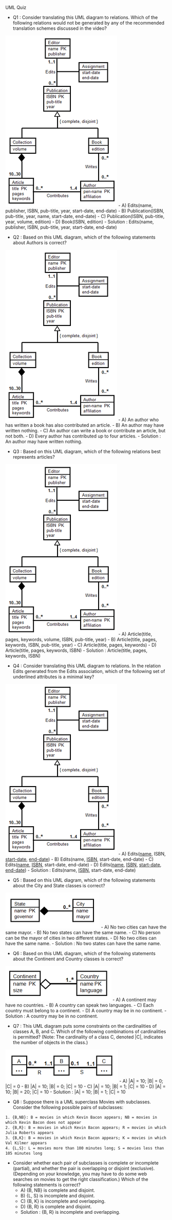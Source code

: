 UML Quiz
  - Q1 : Consider translating this UML diagram to relations. Which of the following relations would not be generated by any of the recommended translation schemes discussed in the video?
  <img src= "images/UMLQUIZ1.png">
    - A) Edits(name, publisher, ISBN, pub-title, year, start-date, end-date)
    - B) Publication(ISBN, pub-title, year, name, start-date, end-date)
    - C) Publication(ISBN, pub-title, year, volume, edition)
    - D) Book(ISBN, edition)
    - Solution : Edits(name, publisher, ISBN, pub-title, year, start-date, end-date)

  - Q2 : Based on this UML diagram, which of the following statements about Authors is correct?
  <img src= "images/UMLQUIZ1.png">
    - A) An author who has written a book has also contributed an article.
    - B) An author may have written nothing.
    - C) An author can write a book or contribute an article, but not both.
    - D) Every author has contributed up to four articles.
    - Solution : An author may have written nothing.

  - Q3 : Based on this UML diagram, which of the following relations best represents articles?
  <img src= "images/UMLQUIZ1.png">
    - A) Article(title, pages, keywords, volume, ISBN, pub-title, year)
    - B) Article(title, pages, keywords, ISBN, pub-title, year)
    - C) Article(title, pages, keywords)
    - D) Article(title, pages, keywords, ISBN)
    - Solution : Article(title, pages, keywords, ISBN)

  - Q4 : Consider translating this UML diagram to relations. In the relation Edits generated from the Edits association, which of the following set of underlined attributes is a minimal key?
  <img src= "images/UMLQUIZ1.png">
    - A) Edits(<u>name</u>, ISBN, <u>start-date</u>, <u>end-date</u>)
    - B) Edits(name, <u>ISBN</u>, start-date, end-date)
    - C) Edits(<u>name</u>, <u>ISBN</u>, start-date, end-date)
    - D) Edits(<u>name</u>, <u>ISBN</u>, <u>start-date</u>, <u>end-date</u>)
    - Solution : Edits(name, <u>ISBN</u>, start-date, end-date)

  - Q5 : Based on this UML diagram, which of the following statements about the City and State classes is correct?
  <img src= "images/UMLQUIZ2.png">
    - A) No two cities can have the same mayor.
    - B) No two states can have the same name.
    - C) No person can be the mayor of cities in two different states.
    - D) No two cities can have the same name.
    - Solution : No two states can have the same name.

  - Q6 : Based on this UML diagram, which of the following statements about the Continent and Country classes is correct?
  <img src= "images/UMLQUIZ3.png">
    - A) A continent may have no countries.
    - B) A country can speak two languages.
    - C) Each country must belong to a continent.
    - D) A country may be in no continent.
    - Solution : A country may be in no continent.

  - Q7 : This UML diagram puts some constraints on the cardinalities of classes A, B, and C. Which of the following combinations of cardinalities is permitted? (Note: The cardinality of a class C, denoted |C|, indicates the number of objects in the class.)
  <img src= "images/UMLQUIZ4.png">
    - A) |A| = 10; |B| = 0; |C| = 0
    - B) |A| = 10; |B| = 0; |C| = 10
    - C) |A| = 10; |B| = 1; |C| = 10
    - D) |A| = 10; |B| = 20; |C| = 10
    - Solution : |A| = 10; |B| = 1; |C| = 10

  - Q8 : Suppose there is a UML superclass Movies with subclasses. Consider the following possible pairs of subclasses:
  ```
  1. {B,NB}: B = movies in which Kevin Bacon appears; NB = movies in which Kevin Bacon does not appear
  2. {B,R}: B = movies in which Kevin Bacon appears; R = movies in which Julia Roberts appears
  3. {B,K}: B = movies in which Kevin Bacon appears; K = movies in which Val Kilmer appears
  4. {L,S}: L = movies more than 100 minutes long; S = movies less than 105 minutes long
  ```
  - Consider whether each pair of subclasses is complete or incomplete (partial), and whether the pair is overlapping or disjoint (exclusive). (Depending on your knowledge, you may have to do some web searches on movies to get the right classification.) Which of the following statements is correct?
    - A) {B, NB} is complete and disjoint.
    - B) {L, S} is incomplete and disjoint.
    - C) {B, K} is incomplete and overlapping.
    - D) {B, R} is complete and disjoint.
    - Solution : {B, R} is incomplete and overlapping.
